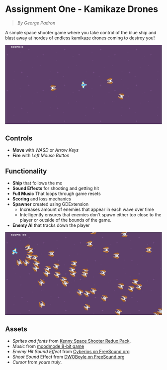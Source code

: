 # Assignment One - Kamikaze Drones
> *By George Padron*

A simple space shooter game where you take control of the blue ship and blast away at hordes of endless kamikaze drones coming to destroy you!

![Screenshot](./screenshots/screenshot1.png)
## Controls 

- **Move** with *WASD* or *Arrow Keys* 
- **Fire** with *Left Mouse Button* 

## Functionality
- **Ship** that follows the mo
- **Sound Effects** for shooting and getting hit 
- **Full Music** That loops through game resets
- **Scoring** and loss mechanics 
- **Spawner** created using GDExtension 
    - Increases amount of enemies that appear in each wave over time
    - Intelligently ensures that enemies don't spawn either too close to the player or outside of the bounds of the game. 
- **Enemy AI** that tracks down the player

![Many Enemies Attacking](./screenshots/screenshot2.png)

## Assets
- *Sprites and fonts* from [Kenny Space Shooter Redux Pack](https://kenney.nl/assets/space-shooter-redux).
- *Music* from [moodmode 8-bit game](https://pixabay.com/music/video-games-8-bit-game-158815/)
- *Enemy Hit Sound Effect* from [Cyberios on FreeSound.org](https://freesound.org/people/Cyberios/sounds/145788/)
- *Shoot Sound* Effect from [DWOBoyle on FreeSound.org](https://freesound.org/people/DWOBoyle/sounds/143611/)
- *Cursor* from *yours truly*.
